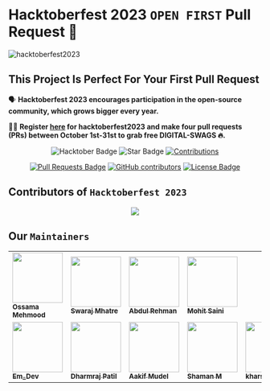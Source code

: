 # Hacktoberfest 2023  `OPEN FIRST` Pull Request 🎉 
![hacktoberfest2023](https://github.com/ossamamehmood/hacktoberfest/raw/main/.github/logo.png)


## This Project Is Perfect For Your First Pull Request

🗣 **Hacktoberfest 2023 encourages participation in the open-source community, which grows bigger every year.**

📢📢 **Register [here](https://hacktoberfest2023.digitalocean.com) for hacktoberfest2023 and make four pull requests (PRs) between October 1st-31st to grab free DIGITAL-SWAGS 🔥.**

<div align="center">

<img src="https://img.shields.io/badge/hacktoberfest2023--blueviolet" alt="Hacktober Badge"/>
 <img src="https://img.shields.io/static/v1?label=%F0%9F%8C%9F&message=If%20Useful&style=style=flat&color=BC4E99" alt="Star Badge"/>
 <a href="https://github.com/ossamamehmood" ><img src="https://img.shields.io/badge/Contributions-welcome-violet.svg?style=flat&logo=git" alt="Contributions" /></a>

<a href="https://github.com/ossamamehmood/hacktoberfest2023/pulls"><img src="https://img.shields.io/github/issues-pr/ossamamehmood/hacktoberfest2023" alt="Pull Requests Badge"/></a>
<a href="https://github.com/ossamamehmood/hacktoberfest2023/graphs/contributors"><img alt="GitHub contributors" src="https://img.shields.io/github/contributors/ossamamehmood/hacktoberfest2023?color=2b9348"></a>
<a href="https://github.com/ossamamehmood/hacktoberfest2023/blob/master/LICENSE"><img src="https://img.shields.io/github/license/ossamamehmood/hacktoberfest2023?color=2b9348" alt="License Badge"/></a>

</div>

## Contributors of `Hacktoberfest 2023`

<div align="center">
<a href="https://github.com/ossamamehmood/Hacktoberfest2023/graphs/contributors">
  <img src="https://contrib.rocks/image?repo=ossamamehmood/Hacktoberfest2023" />
</a>
</div>

## Our `Maintainers`

<table>
<tr>
<td>
  <a href="https://github.com/ossamamehmood">
    <kbd>
      <img src="https://avatars3.githubusercontent.com/ossamamehmood?size=100" width="100px;" alt=""/>
    </kbd>
    <br />
    <sub><b>Ossama Mehmood</b></sub>
  </a>
</td>

  <td>  
  <a href="https://github.com/swarajmhatre">
    <kbd>
      <img src="https://avatars3.githubusercontent.com/swarajmhatre?size=100" width="100px;" alt=""/>
    </kbd>
    <br />
    <sub><b>Swaraj Mhatre</b></sub>
  </a>
</td>

  <td>  
  <a href="https://github.com/abdulrehmanghub">
    <kbd>
      <img src="https://avatars3.githubusercontent.com/abdulrehmanghub?size=100" width="100px;" alt=""/>
    </kbd>
    <br />
    <sub><b>Abdul Rehman</b></sub>
  </a>
</td>

  <td>  
  <a href="https://github.com/mohitsaini07">
    <kbd>
      <img src="https://avatars3.githubusercontent.com/mohitsaini07?size=100" width="100px;" alt=""/>
    </kbd>
    <br />
    <sub><b>Mohit Saini</b></sub>
  </a>
</td>

<tr>

  <td>  
  <a href="https://github.com/Chifez">
    <kbd>
      <img src="https://avatars3.githubusercontent.com/Chifez?size=100" width="100px;" alt=""/>
    </kbd>
    <br />
    <sub><b>Em_Dev</b></sub>
  </a>
</td>

  <td>  
  <a href="https://github.com/dharmraj617">
    <kbd>
      <img src="https://avatars3.githubusercontent.com/dharmraj617?size=100" width="100px;" alt=""/>
    </kbd>
    <br />
    <sub><b>Dharmraj Patil</b></sub>
  </a>
</td>

  <td>  
  <a href="https://github.com/itsaakif">
    <kbd>
      <img src="https://avatars3.githubusercontent.com/itsaakif?size=100" width="100px;" alt=""/>
    </kbd>
    <br />
    <sub><b>Aakif Mudel</b></sub>
  </a>
</td>

  <td>  
  <a href="https://github.com/shaman-004">
    <kbd>
      <img src="https://avatars3.githubusercontent.com/shaman-004?size=100" width="100px;" alt=""/>
    </kbd>
    <br />
    <sub><b>Shaman M</b></sub>
  </a>
</td>

  <td>  
  <a href="https://github.com/kharshita590">
    <kbd>
      <img src="https://avatars3.githubusercontent.com/kharshita590?size=100" width="100px;" alt=""/>
    </kbd>
    <br />
    <sub><b>kharshita590</b></sub>
  </a>
</td>

</tr>
</table>
